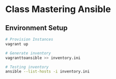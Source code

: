 # Class Mastering Ansible

## Environment Setup

```bash
# Provision Instances
vagrant up

# Generate inventory
vagranttoansible >> inventory.ini

# Testing inventory
ansible --list-hosts -i inventory.ini
```
